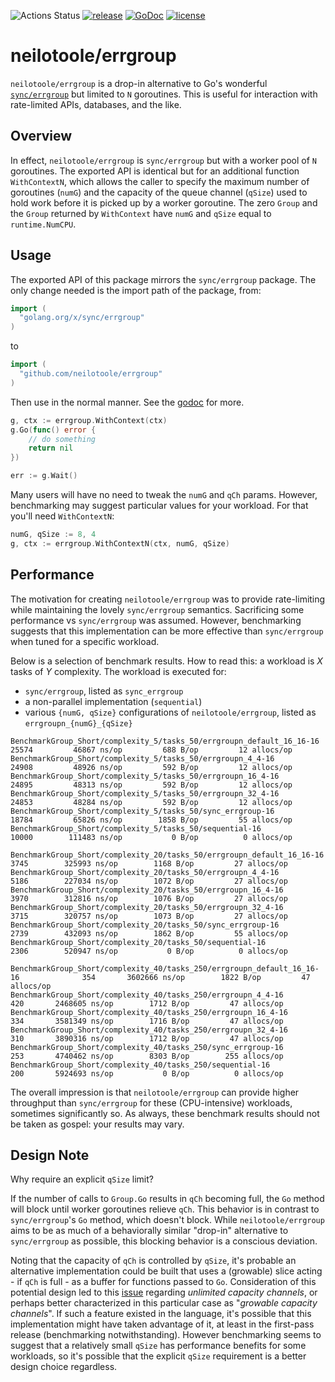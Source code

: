 ![Actions Status](https://github.com/neilotoole/errgroup/workflows/Go/badge.svg)
[![release](https://img.shields.io/badge/release-v0.1.5-green.svg)](https://github.com/neilotoole/errgroup/releases/tag/v0.1.5)
[![GoDoc](https://godoc.org/github.com/golang/gddo?status.svg)](https://pkg.go.dev/github.com/neilotoole/errgroup)
[![license](https://img.shields.io/github/license/neilotoole/errgroup)](./LICENSE)

# neilotoole/errgroup
`neilotoole/errgroup` is a drop-in alternative to Go's wonderful
[`sync/errgroup`](https://pkg.go.dev/golang.org/x/sync/errgroup) but
limited to `N` goroutines. This is useful for interaction with rate-limited
APIs, databases, and the like.

## Overview
In effect, `neilotoole/errgroup` is `sync/errgroup` but with a worker pool
of `N` goroutines. The exported API is identical but for an additional
function `WithContextN`, which allows the caller
to specify the maximum number of goroutines (`numG`) and the capacity
of the queue channel (`qSize`) used to hold work before it is picked
up by a worker goroutine. The zero `Group` and the `Group` returned
by `WithContext` have `numG` and `qSize` equal to `runtime.NumCPU`.


## Usage
The exported API of this package mirrors the `sync/errgroup` package.
The only change needed is the import path of the package, from:

```go
import (
  "golang.org/x/sync/errgroup"
)
```

to

```go
import (
  "github.com/neilotoole/errgroup"
)
```

Then use in the normal manner. See the [godoc](https://pkg.go.dev/github.com/neilotoole/errgroup) for more.

```go
g, ctx := errgroup.WithContext(ctx)
g.Go(func() error {
    // do something
    return nil
})

err := g.Wait()
```

Many users will have no need to tweak the `numG` and `qCh` params. However, benchmarking
may suggest particular values for your workload. For that you'll need `WithContextN`:

```go
numG, qSize := 8, 4
g, ctx := errgroup.WithContextN(ctx, numG, qSize)

```

## Performance
The motivation for creating `neilotoole/errgroup` was to provide rate-limiting while
maintaining the lovely `sync/errgroup` semantics. Sacrificing some
performance vs `sync/errgroup` was assumed. However, benchmarking
suggests that this implementation can be more effective than `sync/errgroup` 
when tuned for a specific workload.

Below is a selection of benchmark results. How to read this: a workload is _X_ tasks
of _Y_ complexity. The workload is executed for:
 
- `sync/errgroup`, listed as `sync_errgroup`
- a non-parallel implementation (`sequential`)
- various `{numG, qSize}` configurations of `neilotoole/errgroup`, listed as `errgroupn_{numG}_{qSize}`

```
BenchmarkGroup_Short/complexity_5/tasks_50/errgroupn_default_16_16-16         	   25574	     46867 ns/op	     688 B/op	      12 allocs/op
BenchmarkGroup_Short/complexity_5/tasks_50/errgroupn_4_4-16                   	   24908	     48926 ns/op	     592 B/op	      12 allocs/op
BenchmarkGroup_Short/complexity_5/tasks_50/errgroupn_16_4-16                  	   24895	     48313 ns/op	     592 B/op	      12 allocs/op
BenchmarkGroup_Short/complexity_5/tasks_50/errgroupn_32_4-16                  	   24853	     48284 ns/op	     592 B/op	      12 allocs/op
BenchmarkGroup_Short/complexity_5/tasks_50/sync_errgroup-16                   	   18784	     65826 ns/op	    1858 B/op	      55 allocs/op
BenchmarkGroup_Short/complexity_5/tasks_50/sequential-16                      	   10000	    111483 ns/op	       0 B/op	       0 allocs/op

BenchmarkGroup_Short/complexity_20/tasks_50/errgroupn_default_16_16-16        	    3745	    325993 ns/op	    1168 B/op	      27 allocs/op
BenchmarkGroup_Short/complexity_20/tasks_50/errgroupn_4_4-16                  	    5186	    227034 ns/op	    1072 B/op	      27 allocs/op
BenchmarkGroup_Short/complexity_20/tasks_50/errgroupn_16_4-16                 	    3970	    312816 ns/op	    1076 B/op	      27 allocs/op
BenchmarkGroup_Short/complexity_20/tasks_50/errgroupn_32_4-16                 	    3715	    320757 ns/op	    1073 B/op	      27 allocs/op
BenchmarkGroup_Short/complexity_20/tasks_50/sync_errgroup-16                  	    2739	    432093 ns/op	    1862 B/op	      55 allocs/op
BenchmarkGroup_Short/complexity_20/tasks_50/sequential-16                     	    2306	    520947 ns/op	       0 B/op	       0 allocs/op

BenchmarkGroup_Short/complexity_40/tasks_250/errgroupn_default_16_16-16       	     354	   3602666 ns/op	    1822 B/op	      47 allocs/op
BenchmarkGroup_Short/complexity_40/tasks_250/errgroupn_4_4-16                 	     420	   2468605 ns/op	    1712 B/op	      47 allocs/op
BenchmarkGroup_Short/complexity_40/tasks_250/errgroupn_16_4-16                	     334	   3581349 ns/op	    1716 B/op	      47 allocs/op
BenchmarkGroup_Short/complexity_40/tasks_250/errgroupn_32_4-16                	     310	   3890316 ns/op	    1712 B/op	      47 allocs/op
BenchmarkGroup_Short/complexity_40/tasks_250/sync_errgroup-16                 	     253	   4740462 ns/op	    8303 B/op	     255 allocs/op
BenchmarkGroup_Short/complexity_40/tasks_250/sequential-16                    	     200	   5924693 ns/op	       0 B/op	       0 allocs/op
```

The overall impression is that `neilotoole/errgroup` can provide higher
throughput than `sync/errgroup` for these (CPU-intensive) workloads,
sometimes significantly so. As always, these benchmark results should
not be taken as gospel: your results may vary.


## Design Note
Why require an explicit `qSize` limit?

If the number of calls to `Group.Go` results in `qCh` becoming
full, the `Go` method will block until worker goroutines relieve `qCh`.
This behavior is in contrast to `sync/errgroup`'s `Go` method, which doesn't block.
While `neilotoole/errgroup` aims to be as much of a behaviorally similar
"drop-in" alternative to `sync/errgroup` as possible, this blocking behavior
is a conscious deviation.

Noting that the capacity of `qCh` is controlled by `qSize`, it's probable an
alternative implementation could be built that uses a (growable) slice
acting - if `qCh` is full - as a buffer for functions passed to `Go`.
Consideration of this potential design led to this [issue](https://github.com/golang/go/issues/20352)
regarding _unlimited capacity channels_, or perhaps better characterized
in this particular case as "_growable capacity channels_". If such a
feature existed in the language, it's possible that this implementation might
have taken advantage of it, at least in the first-pass release (benchmarking notwithstanding).
However benchmarking seems to suggest that a relatively
small `qSize` has performance benefits for some workloads, so it's possible
that the explicit `qSize` requirement is a better design choice regardless.
